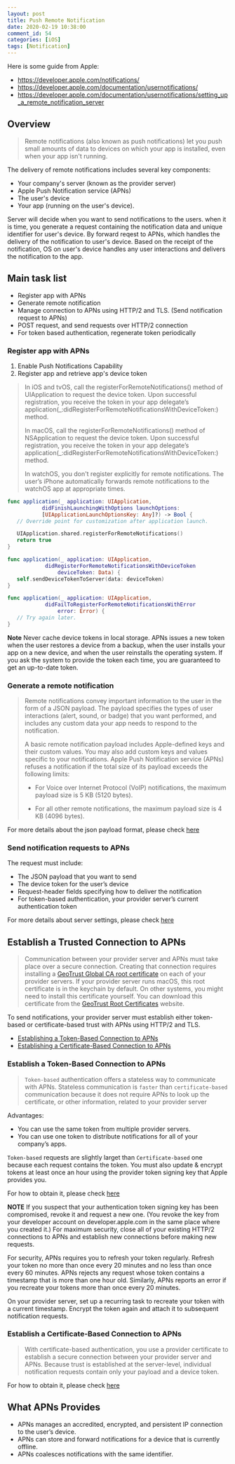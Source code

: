 ```yaml
---
layout: post
title: Push Remote Notification
date: 2020-02-19 10:38:00
comment_id: 54
categories: [iOS]
tags: [Notification]
---
```


Here is some guide from Apple:

- <https://developer.apple.com/notifications/>
- <https://developer.apple.com/documentation/usernotifications/>
- <https://developer.apple.com/documentation/usernotifications/setting_up_a_remote_notification_server>

## Overview

> Remote notifications (also known as push notifications) let you push small amounts of data to devices on which your app is installed, even when your app isn't running.

The delivery of remote notifications includes several key components:

- Your company's server (known as the provider server)
- Apple Push Notification service (APNs)
- The user's device
- Your app (running on the user's device).

Server will decide when you want to send notifications to the users. when it is time, you generate a request containing the notification data and unique identifier for user's device. By forward reqest to APNs, which handles the delivery of the notification to user's device. Based on the receipt of the notification, OS on user's device handles any user interactions and delivers the notification to the app.

## Main task list

- Register app with APNs
- Generate remote notification
- Manage connection to APNs using HTTP/2 and TLS. (Send notification request to APNs)
- POST request, and send requests over HTTP/2 connection
- For token based authentication, regenerate token periodically

### Register app with APNs

1. Enable Push Notifications Capability
2. Register app and retrieve app's device token
> In iOS and tvOS, call the registerForRemoteNotifications() method of UIApplication to request the device token. Upon successful registration, you receive the token in your app delegate’s application(_:didRegisterForRemoteNotificationsWithDeviceToken:) method.
>
> In macOS, call the registerForRemoteNotifications() method of NSApplication to request the device token. Upon successful registration, you receive the token in your app delegate’s application(_:didRegisterForRemoteNotificationsWithDeviceToken:) method.
>
> In watchOS, you don't register explicitly for remote notifications. The user’s iPhone automatically forwards remote notifications to the watchOS app at appropriate times.

```swift
func application(_ application: UIApplication,
           didFinishLaunchingWithOptions launchOptions:
           [UIApplicationLaunchOptionsKey: Any]?) -> Bool {
   // Override point for customization after application launch.

   UIApplication.shared.registerForRemoteNotifications()
   return true
}

func application(_ application: UIApplication,
            didRegisterForRemoteNotificationsWithDeviceToken
                deviceToken: Data) {
   self.sendDeviceTokenToServer(data: deviceToken)
}

func application(_ application: UIApplication,
            didFailToRegisterForRemoteNotificationsWithError
                error: Error) {
   // Try again later.
}
```

**Note**
Never cache device tokens in local storage. APNs issues a new token when the user restores a device from a backup, when the user installs your app on a new device, and when the user reinstalls the operating system. If you ask the system to provide the token each time, you are guaranteed to get an up-to-date token.

### Generate a remote notification

> Remote notifications convey important information to the user in the form of a JSON payload. The payload specifies the types of user interactions (alert, sound, or badge) that you want performed, and includes any custom data your app needs to respond to the notification.
>
> A basic remote notification payload includes Apple-defined keys and their custom values. You may also add custom keys and values specific to your notifications. Apple Push Notification service (APNs) refuses a notification if the total size of its payload exceeds the following limits:
>
> - For Voice over Internet Protocol (VoIP) notifications, the maximum payload size is 5 KB (5120 bytes).
>
> - For all other remote notifications, the maximum payload size is 4 KB (4096 bytes).

For more details about the json payload format, please check [here](https://developer.apple.com/documentation/usernotifications/setting_up_a_remote_notification_server/generating_a_remote_notification)

### Send notification requests to APNs

The request must include:

- The JSON payload that you want to send
- The device token for the user’s device
- Request-header fields specifying how to deliver the notification
- For token-based authentication, your provider server’s current authentication token

For more details about server settings, please check [here](https://developer.apple.com/documentation/usernotifications/setting_up_a_remote_notification_server/sending_notification_requests_to_apns)

## Establish a Trusted Connection to APNs

> Communication between your provider server and APNs must take place over a secure connection. Creating that connection requires installing a [GeoTrust Global CA root certificate](https://www.geotrust.com/resources/root_certificates/certificates/GeoTrust_Global_CA.pem) on each of your provider servers. If your provider server runs macOS, this root certificate is in the keychain by default. On other systems, you might need to install this certificate yourself. You can download this certificate from the [GeoTrust Root Certificates](https://www.geotrust.com/resources/root-certificates/) website.

To send notifications, your provider server must establish either token-based or certificate-based trust with APNs using HTTP/2 and TLS.

- [Establishing a Token-Based Connection to APNs](https://developer.apple.com/documentation/usernotifications/setting_up_a_remote_notification_server/establishing_a_token-based_connection_to_apns)
- [Establishing a Certificate-Based Connection to APNs](https://developer.apple.com/documentation/usernotifications/setting_up_a_remote_notification_server/establishing_a_certificate-based_connection_to_apns)

### Establish a Token-Based Connection to APNs

> `Token-based` authentication offers a stateless way to communicate with APNs. Stateless communication is `faster` than `certificate-based` communication because it does not require APNs to look up the certificate, or other information, related to your provider server

Advantages:

- You can use the same token from multiple provider servers.
- You can use one token to distribute notifications for all of your company’s apps.

`Token-based` requests are slightly larget than `Certificate-based` one because each request contains the token. You must also update & encrypt tokens at least once an hour using the provider token signing key that Apple provides you.

For how to obtain it, please check [here](https://developer.apple.com/documentation/usernotifications/setting_up_a_remote_notification_server/establishing_a_token-based_connection_to_apns)

**NOTE**
If you suspect that your authentication token signing key has been compromised, revoke it and request a new one. (You revoke the key from your developer account on developer.apple.com in the same place where you created it.) For maximum security, close all of your existing HTTP/2 connections to APNs and establish new connections before making new requests.

For security, APNs requires you to refresh your token regularly. Refresh your token no more than once every 20 minutes and no less than once every 60 minutes. APNs rejects any request whose token contains a timestamp that is more than one hour old. Similarly, APNs reports an error if you recreate your tokens more than once every 20 minutes.

On your provider server, set up a recurring task to recreate your token with a current timestamp. Encrypt the token again and attach it to subsequent notification requests.

### Establish a Certificate-Based Connection to APNs

> With certificate-based authentication, you use a provider certificate to establish a secure connection between your provider server and APNs. Because trust is established at the server-level, individual notification requests contain only your payload and a device token.

For how to obtain it, please check [here](https://developer.apple.com/documentation/usernotifications/setting_up_a_remote_notification_server/establishing_a_certificate-based_connection_to_apns)

## What APNs Provides

- APNs manages an accredited, encrypted, and persistent IP connection to the user’s device.
- APNs can store and forward notifications for a device that is currently offline.
- APNs coalesces notifications with the same identifier.
